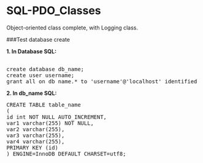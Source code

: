 # SQL-PDO_Classes
Object-oriented class complete, with Logging class. 

  
###Test database create  
  
**1. In Database SQL:**
<pre>   
create database db_name;  
create user username;  
grant all on db_name.* to 'username'@'localhost' identified by 'pass';  
</pre>

**2. In db_name SQL:**    
<pre>
CREATE TABLE table_name  
(  
id int NOT NULL AUTO_INCREMENT,      
var1 varchar(255) NOT NULL,     
var2 varchar(255),  
var3 varchar(255),  
var4 varchar(255),  
PRIMARY KEY (id)  
) ENGINE=InnoDB DEFAULT CHARSET=utf8;

</pre>


